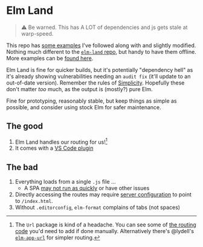 # Elm Land

> ⚠️ Be warned. This has A LOT of dependencies and js gets stale at warp-speed.

This repo has [some examples](https://elm.land/guide/) I've followed along with and slightly modified. Nothing much different to the [`elm-land` repo](https://github.com/elm-land/elm-land), but handy to have them offline. More examples can be [found here](https://github.com/elm-land/elm-land/tree/main/examples).

Elm Land is fine for quicker builds, but it's potentially "dependency hell" as it's already showing vulnerabilities needing an `audit fix` (it'll update to an out-of-date version). Remember the rules of [Simplicity](https://pragprog.com/titles/dtcode/simplicity/). Hopefully these don't matter _too_ much, as the output is (mostly?) pure Elm.

Fine for prototyping, reasonably stable, but keep things as simple as possible, and consider using stock Elm for safer maintenance.

## The good

1. Elm Land handles our routing for us![^1]
2. It comes with a [VS Code plugin](https://github.com/elm-land/vscode)

## The bad

1. Everything loads from a single `.js` file ...
    - A SPA [may not run as quickly](https://adamsilver.io/blog/the-problem-with-single-page-applications/) or have other issues
2. Directly accessing the routes may require [server configuration](https://elm.land/guide/deploying.html#understanding-the-output) to point to `/index.html`.
3. Without `.editorconfig`, `elm-format` complains of tabs (not spaces)

[^1]: The `Url` package is kind of a headache. You can see some of [the routing code](https://github.com/rtfeldman/elm-spa-example/blob/master/src/Route.elm) you'd need to add if done manually. Alternatively there's @lydell's [`elm-app-url`](https://github.com/lydell/elm-app-url/) for simpler routing.
